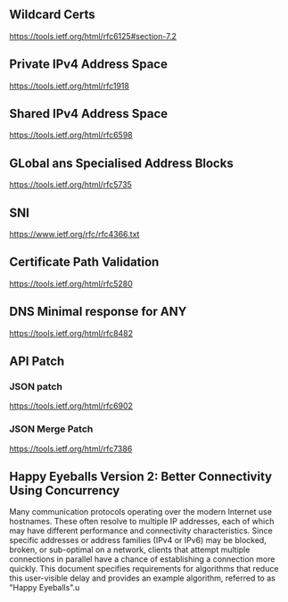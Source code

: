 ## Wildcard Certs
https://tools.ietf.org/html/rfc6125#section-7.2

## Private IPv4 Address Space
https://tools.ietf.org/html/rfc1918

## Shared IPv4 Address Space
https://tools.ietf.org/html/rfc6598

## GLobal ans Specialised Address Blocks
https://tools.ietf.org/html/rfc5735

## SNI
https://www.ietf.org/rfc/rfc4366.txt

## Certificate Path Validation
https://tools.ietf.org/html/rfc5280

## DNS Minimal response for ANY
https://tools.ietf.org/html/rfc8482

## API Patch
### JSON patch
https://tools.ietf.org/html/rfc6902

### JSON Merge Patch
https://tools.ietf.org/html/rfc7386

## Happy Eyeballs Version 2: Better Connectivity Using Concurrency
Many communication protocols operating over the modern Internet use
   hostnames.  These often resolve to multiple IP addresses, each of
   which may have different performance and connectivity
   characteristics.  Since specific addresses or address families (IPv4
   or IPv6) may be blocked, broken, or sub-optimal on a network, clients
   that attempt multiple connections in parallel have a chance of
   establishing a connection more quickly.  This document specifies
   requirements for algorithms that reduce this user-visible delay and
   provides an example algorithm, referred to as "Happy Eyeballs".u

